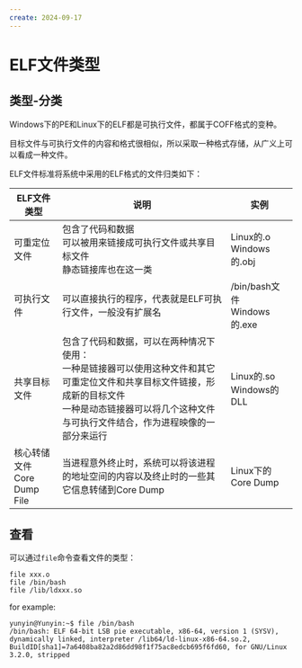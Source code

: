 ```yaml
---
create: 2024-09-17
---
```

# ELF文件类型

## 类型-分类

Windows下的PE和Linux下的ELF都是可执行文件，都属于COFF格式的变种。

目标文件与可执行文件的内容和格式很相似，所以采取一种格式存储，从广义上可以看成一种文件。

ELF文件标准将系统中采用的ELF格式的文件归类如下：

| ELF文件类型                      | 说明                                                         | 实例                             |
| -------------------------------- | ------------------------------------------------------------ | -------------------------------- |
| 可重定位文件                     | 包含了代码和数据<br />可以被用来链接成可执行文件或共享目标文件<br />静态链接库也在这一类 | Linux的.o<br />Windows的.obj     |
| 可执行文件                       | 可以直接执行的程序，代表就是ELF可执行文件，一般没有扩展名    | /bin/bash文件<br />Windows的.exe |
| 共享目标文件                     | 包含了代码和数据，可以在两种情况下使用：<br />一种是链接器可以使用这种文件和其它可重定位文件和共享目标文件链接，形成新的目标文件<br />一种是动态链接器可以将几个这种文件与可执行文件结合，作为进程映像的一部分来运行 | Linux的.so<br />Windows的DLL     |
| 核心转储文件<br />Core Dump File | 当进程意外终止时，系统可以将该进程的地址空间的内容以及终止时的一些其它信息转储到Core Dump | Linux下的Core Dump               |

## 查看

可以通过`file`命令查看文件的类型：

```shell
file xxx.o
file /bin/bash
file /lib/ldxxx.so
```

for example:

```shell
yunyin@Yunyin:~$ file /bin/bash
/bin/bash: ELF 64-bit LSB pie executable, x86-64, version 1 (SYSV), dynamically linked, interpreter /lib64/ld-linux-x86-64.so.2, BuildID[sha1]=7a6408ba82a2d86dd98f1f75ac8edcb695f6fd60, for GNU/Linux 3.2.0, stripped
```

